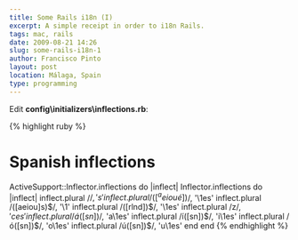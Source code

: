 ```yaml
---
title: Some Rails i18n (I)
excerpt: A simple receipt in order to i18n Rails.
tags: mac, rails
date: 2009-08-21 14:26
slug: some-rails-i18n-1
author: Francisco Pinto
layout: post
location: Málaga, Spain
type: programming
---
```


Edit **config\initializers\inflections.rb**:

{% highlight ruby %}
# Spanish inflections
ActiveSupport::Inflector.inflections do |inflect|
	Inflector.inflections do |inflect|
		inflect.plural /$/, 's'
		inflect.plural /([^aeioué])$/, '\1es'
		inflect.plural /([aeiou]s)$/, '\1'
		inflect.plural /([rlnd])$/, '\1es'
		inflect.plural /z$/, 'ces'
		inflect.plural /á([sn])$/, 'a\1es'
		inflect.plural /í([sn])$/, 'i\1es'
		inflect.plural /ó([sn])$/, 'o\1es'
		inflect.plural /ú([sn])$/, 'u\1es'
	end
end
{% endhighlight %}

